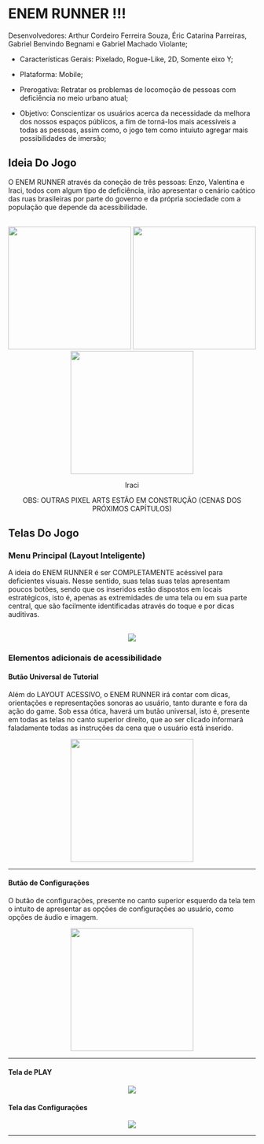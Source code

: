 # ENEM RUNNER !!!

Desenvolvedores: Arthur Cordeiro Ferreira Souza, Éric Catarina Parreiras, Gabriel Benvindo Begnami e Gabriel Machado Violante;

- Características Gerais: Pixelado, Rogue-Like, 2D, Somente eixo Y;

- Plataforma: Mobile;

- Prerogativa: Retratar os problemas de locomoção de pessoas com deficiência no meio urbano atual;

- Objetivo: Conscientizar os usuários acerca da necessidade da melhora dos nossos espaços públicos, a fim de torná-los mais acessíveis a todas as pessoas, assim como, o jogo tem como intuiuto agregar mais possibilidades de imersão;

## Ideia Do Jogo

O ENEM RUNNER através da coneção de três pessoas: Enzo, Valentina e Iraci, todos com algum tipo de deficiência, irão apresentar o cenário caótico das ruas brasileiras por parte do governo e da própria sociedade com a população que depende da acessibilidade.

<p align="center">
  <br>
  <img height="250" margin-right="10" src="/ReposAssets/usersdefault.png">
  <img height="250" src="/ReposAssets/Iraci.png">
  <img height="250" src="/ReposAssets/usersdefault.png">
</p>
<p align="center">
  Iraci
</p>
<p align="center">
  OBS: OUTRAS PIXEL ARTS ESTÃO EM CONSTRUÇÃO (CENAS DOS PRÓXIMOS CAPÍTULOS)
</p>


## Telas Do Jogo

### Menu Principal (Layout Inteligente)

A ideia do ENEM RUNNER é ser COMPLETAMENTE acéssivel para deficientes visuais. Nesse sentido, suas telas suas telas apresentam poucos botões, sendo que os inseridos estão dispostos em locais estratégicos, isto é, apenas as extremidades de uma tela ou em sua parte central, que são facilmente identificadas através do toque e por dicas auditivas.

<p align="center">
  <br>
  <img src="/ReposAssets/layout.png">
</p>

### Elementos adicionais de acessibilidade

#### Butão Universal de Tutorial

Além do LAYOUT ACESSIVO, o ENEM RUNNER irá contar com dicas, orientações e representações sonoras ao usuário, tanto durante e fora da ação do game. Sob essa ótica, haverá um butão universal, isto é, presente em todas as telas no canto superior direito, que ao ser clicado informará faladamente todas as instruções da cena que o usuário está inserido.

<p align="center">
  <img height="250" src="/ReposAssets/UniversalButton.png">
</p>

___

#### Butão de Configurações 

O butão de configurações, presente no canto superior esquerdo da tela tem o intuito de apresentar as opções de configurações ao usuário, como opções de áudio e imagem.

<p align="center">
  <img height="250" src="/ReposAssets/Config.png">
</p>


___

#### Tela de PLAY

<p align="center">
  <img src="/ReposAssets/Tela_De_Play.png">
</p>



#### Tela das Configurações

<p align="center">
  <img src="/ReposAssets/Tela_de_Config.png">
</p>

___




